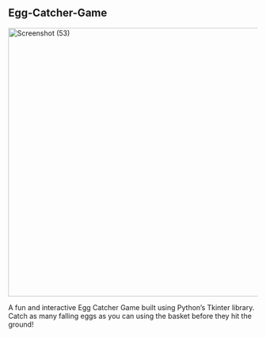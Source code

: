 ## Egg-Catcher-Game ##
<img width="1000" height="543" alt="Screenshot (53)" src="https://github.com/user-attachments/assets/97df9fcf-dd5a-413f-845a-231698f38f4a" />

A fun and interactive Egg Catcher Game built using Python’s Tkinter library. Catch as many falling eggs as you can using the basket before they hit the ground!
